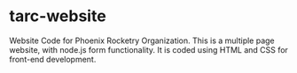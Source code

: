 # tarc-website
Website Code for Phoenix Rocketry Organization.
This is a multiple page website, with node.js form functionality. It is coded using HTML and CSS for front-end development.
